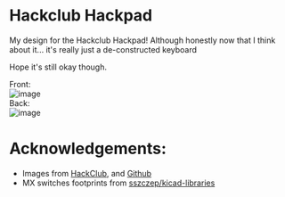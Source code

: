 # Hackclub Hackpad
My design for the Hackclub Hackpad! Although honestly now that I think about it... it's really just a de-constructed keyboard  

Hope it's still okay though.

Front:  
![image](https://github.com/user-attachments/assets/570e0e50-6d3e-48e0-b9a5-62a797cf42bc)  
Back:  
![image](https://github.com/user-attachments/assets/17a6d24b-72dd-415b-bc0f-0285cc986923)  



# Acknowledgements:
- Images from [HackClub](hackclub.com/brand), and [Github](https://github.com/logos)  
- MX switches footprints from [sszczep/kicad-libraries](https://github.com/sszczep/kicad-libraries/tree/master)  
